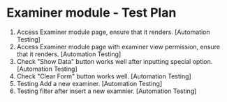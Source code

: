 # Examiner module - Test Plan 
1. Access Examiner module page, ensure that it renders.
   [Automation Testing]
2. Access Examiner module page with examiner view permission, ensure that it renders.
   [Automation Testing]
3. Check "Show Data" button works well after inputting special option.
   [Automation Testing]
4. Check "Clear Form" button works well.
   [Automation Testing]
5. Testing Add a new examiner.
   [Automation Testing]
6. Testing filter after insert a new examnier.
   [Automation Testing]

